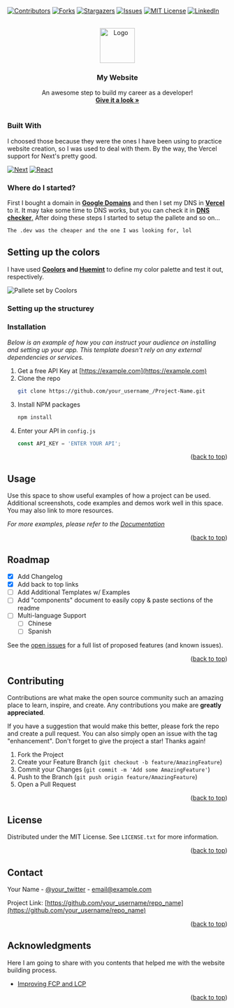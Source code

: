 <!-- Improved compatibility of back to top link: See: https://github.com/othneildrew/Best-README-Template/pull/73 -->
<a name="finhawkdev"></a>
<!--
*** Thanks for checking out the Best-README-Template. If you have a suggestion
*** that would make this better, please fork the repo and create a pull request
*** or simply open an issue with the tag "enhancement".
*** Don't forget to give the project a star!
*** Thanks again! Now go create something AMAZING! :D
-->



<!-- PROJECT SHIELDS -->
<!--
*** I'm using markdown "reference style" links for readability.
*** Reference links are enclosed in brackets [ ] instead of parentheses ( ).
*** See the bottom of this document for the declaration of the reference variables
*** for contributors-url, forks-url, etc. This is an optional, concise syntax you may use.
*** https://www.markdownguide.org/basic-syntax/#reference-style-links
-->
[![Contributors][contributors-shield]][contributors-url]
[![Forks][forks-shield]][forks-url]
[![Stargazers][stars-shield]][stars-url]
[![Issues][issues-shield]][issues-url]
[![MIT License][license-shield]][license-url]
[![LinkedIn][linkedin-shield]][linkedin-url]



<!-- PROJECT LOGO -->
<br />
<div align="center">
  <a href="https://github.com/othneildrew/Best-README-Template">
    <img src="images/logo.png" alt="Logo" width="80" height="80">
  </a>

  <h3 align="center">My Website</h3>

  <p align="center">
    An awesome step to build my career as a developer!
    <br />
    <a href="https://finhawk.dev"><strong>Give it a look »</strong></a>
    <br />
    <br />
  </p>
</div>

### Built With

I choosed those because they were the ones I have been using to practice website creation, so I was used to deal with them. By the way, the Vercel support for Next's pretty good.

 [![Next][Next.js]][Next-url]
 [![React][React.js]][React-url]

### Where do I started?
 
 First I bought a domain in <a href = "https://domains.google"><b>Google Domains</b><a/> and then I set my DNS in <a href = "https://vercel.com"><b>Vercel</b></a> to it. It may take some time to DNS works, but you can check it in <a href = "https://dnschecker.org"><b>DNS checker</b>.</a> After doing these steps I started to setup the pallete and so on...
```md
The .dev was the cheaper and the one I was looking for, lol
```

<!-- GETTING STARTED -->
## Setting up the colors

I have used <b><a href = "https://coolors.co">Coolors</a> and <a href = "https://huemint.com">Huemint</a></b> to define my color palette and test it out, respectively. <br />

![Pallete set by Coolors](https://imgur.com/ekQpTBS.gif)

### Setting up the structurey



### Installation

_Below is an example of how you can instruct your audience on installing and setting up your app. This template doesn't rely on any external dependencies or services._

1. Get a free API Key at [https://example.com](https://example.com)
2. Clone the repo
   ```sh
   git clone https://github.com/your_username_/Project-Name.git
   ```
3. Install NPM packages
   ```sh
   npm install
   ```
4. Enter your API in `config.js`
   ```js
   const API_KEY = 'ENTER YOUR API';
   ```

<p align="right">(<a href="#readme-top">back to top</a>)</p>



<!-- USAGE EXAMPLES -->
## Usage

Use this space to show useful examples of how a project can be used. Additional screenshots, code examples and demos work well in this space. You may also link to more resources.

_For more examples, please refer to the [Documentation](https://example.com)_

<p align="right">(<a href="#readme-top">back to top</a>)</p>



<!-- ROADMAP -->
## Roadmap

- [x] Add Changelog
- [x] Add back to top links
- [ ] Add Additional Templates w/ Examples
- [ ] Add "components" document to easily copy & paste sections of the readme
- [ ] Multi-language Support
    - [ ] Chinese
    - [ ] Spanish

See the [open issues](https://github.com/othneildrew/Best-README-Template/issues) for a full list of proposed features (and known issues).

<p align="right">(<a href="#readme-top">back to top</a>)</p>



<!-- CONTRIBUTING -->
## Contributing

Contributions are what make the open source community such an amazing place to learn, inspire, and create. Any contributions you make are **greatly appreciated**.

If you have a suggestion that would make this better, please fork the repo and create a pull request. You can also simply open an issue with the tag "enhancement".
Don't forget to give the project a star! Thanks again!

1. Fork the Project
2. Create your Feature Branch (`git checkout -b feature/AmazingFeature`)
3. Commit your Changes (`git commit -m 'Add some AmazingFeature'`)
4. Push to the Branch (`git push origin feature/AmazingFeature`)
5. Open a Pull Request

<p align="right">(<a href="#readme-top">back to top</a>)</p>



<!-- LICENSE -->
## License

Distributed under the MIT License. See `LICENSE.txt` for more information.

<p align="right">(<a href="#readme-top">back to top</a>)</p>



<!-- CONTACT -->
## Contact

Your Name - [@your_twitter](https://twitter.com/your_username) - email@example.com

Project Link: [https://github.com/your_username/repo_name](https://github.com/your_username/repo_name)

<p align="right">(<a href="#readme-top">back to top</a>)</p>


<!-- ACKNOWLEDGMENTS -->
## Acknowledgments

Here I am going to share with you contents that helped me with the website building process.

* <a href = "https://www.youtube.com/watch v=EW7m2WIvFgQ&list=PLMdYygf53DP7FJzPslLnmqp0QylyFfA8a&index=1">Improving FCP and LCP </a>

<p align="right">(<a href="#readme-top">back to top</a>)</p>



<!-- MARKDOWN LINKS & IMAGES -->
<!-- https://www.markdownguide.org/basic-syntax/#reference-style-links -->
[contributors-shield]: https://img.shields.io/github/contributors/F1NH4WK/finhawk.dev.svg?style=for-the-badge
[contributors-url]: https://github.com/F1NH4WK/finhawk.dev/graphs/contributors
[forks-shield]: https://img.shields.io/github/forks/F1NH4WK/finhawk.dev.svg?style=for-the-badge
[forks-url]: https://github.com/F1NH4WK/finhawk.dev/network/members
[stars-shield]: https://img.shields.io/github/stars/F1NH4WK/finhawk.dev.svg?style=for-the-badge
[stars-url]: https://github.com/F1NH4WK/finhawk.dev/stargazers
[issues-shield]: https://img.shields.io/github/issues/othneildrew/Best-README-Template.svg?style=for-the-badge
[issues-url]: https://github.com/F1NH4WK/finhawk.dev/issues
[license-shield]: https://img.shields.io/github/license/othneildrew/Best-README-Template.svg?style=for-the-badge
[license-url]: https://github.com/othneildrew/Best-README-Template/blob/master/LICENSE.txt
[linkedin-shield]: https://img.shields.io/badge/-LinkedIn-black.svg?style=for-the-badge&logo=linkedin&colorB=555
[linkedin-url]: https://linkedin.com/in/finhawk
[product-screenshot]: images/screenshot.png
[Next.js]: https://img.shields.io/badge/next.js-000000?style=for-the-badge&logo=nextdotjs&logoColor=white
[Next-url]: https://nextjs.org/
[React.js]: https://img.shields.io/badge/React-20232A?style=for-the-badge&logo=react&logoColor=61DAFB
[React-url]: https://reactjs.org/
